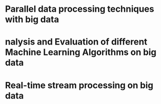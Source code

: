 # Parallel data processing techniques with big data
# nalysis and  Evaluation of different Machine Learning Algorithms on big data
# Real-time stream processing on big data
